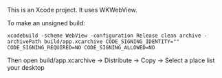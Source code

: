This is an Xcode project. It uses WKWebView.

To make an unsigned build:

```
xcodebuild -scheme WebView -configuration Release clean archive -archivePath build/app.xcarchive CODE_SIGNING_IDENTITY="" CODE_SIGNING_REQUIRED=NO CODE_SIGNING_ALLOWED=NO
```

Then open build/app.xcarchive -> Distribute -> Copy -> Select a place list your desktop
